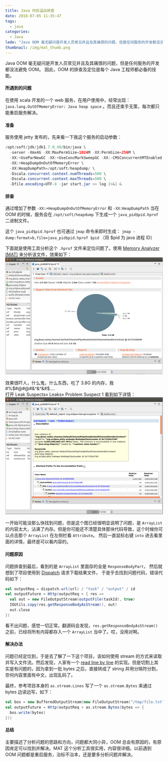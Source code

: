 ```yaml
---
title: Java 内存溢出排查
date: 2018-07-05 11:35:47
tags:
  - java
categories:
  - Java
lede: "Java OOM 毫无疑问是开发人员常见并且及其痛恨的问题，但是任何服务的开发都没法避免 OOM，该如何取定位排查及修复"
thumbnail: /img/mat_thumb.png
---
```


Java OOM 毫无疑问是开发人员常见并且及其痛恨的问题，但是任何服务的开发都没法避免 OOM。 因此，OOM 的排查及定位是每个 Java 工程师都必备的技能。

#### 所遇到的问题

在使用 scala 开发的一个 web 服务，在用户使用中，经常出现： `java.lang.OutOfMemoryError: Java heap space` 。而且还束手无策，每次都只能重启服务解决。


#### 准备

服务使用 jetty 发布的，先来看一下我这个服务的启动参数：

```java  
/opt/soft/jdk/jdk1.7.0_40/bin/java \
  -server -Xmx4G -XX:MaxPermSize=1024M -XX:PermSize=256M \
  -XX:+UseParNewGC -XX:+UseConcMarkSweepGC -XX:-CMSConcurrentMTEnabled -XX:CMSInitiatingOccupancyFraction=65 -XX:+CMSParallelRemarkEnabled \
  -XX:+HeapDumpOnOutOfMemoryError \
  -XX:HeapDumpPath=/opt/soft/heapdump/ \
  -Dscala.concurrent.context.numThreads=500 \
  -Dscala.concurrent.context.maxThreads=500 \
  -Dfile.encoding=UTF-8 -jar start.jar >> log 2>&1 &
```

#### 排查

通过增加了参数 `-XX:+HeapDumpOnOutOfMemoryError` 和 `-XX:HeapDumpPath` 当在 OOM 的时候，服务会在 `/opt/soft/heapdump` 下生成一个 `java_pid$pid.hprof` 二进制文件。   

这个 `java_pid$pid.hprof` 也可通过 `jmap` 命令来即时生成： `jmap -dump:format=b,file=java_pid$pid.hprof $pid` （将 $pid 为 java 进程 ID）

下面就是使用工具分析这个 `.hprof` 文件来定位问题了。使用 [Memory Analyzer (MAT)](https://www.eclipse.org/mat/) 来分析该文件，效果如下：  
![](/img/overview_mat.png)

效果很吓人，什么鬼，什么东西，吃了 3.8G 的内存，我#%$#@#@#&^&^&#$....      
打开 Leak Suspects» Leaks» Problem Suspect 1 看到如下详情：    
![](/img/mat_find_problem.png)

一开始可能没那么快找到问题，但是这个图已经很明显说明了问题，是 `ArrayList` 的内容太大，沾满了内存。但是你可能还不清楚具体那块代码导致，这个时候你可以点击那个 `ArrayList` 在左侧栏看 `Attribute`。
然后一直鼠标右键 `into` 进去看里面的详情，最终是可以看内容的。   

#### 问题原因  

问题排查到最后，看到的是 `ArrayList` 里面存的全是 `ResponseBodyPart`， 然后就想到了项目使用到 [Dispatch](https://dispatchhttp.org/Dispatch.html) 请求下载结果文件，
于是乎去找到问题代码，错误代码如下：   

```scala
val outputReq = dispatch.url(url) / "task" / "output" / id
val outputFuture = Http(outputReq > { res =>
  val out = new FileOutputStream(outputFile(taskId), true)
  IOUtils.copy(res.getResponseBodyAsStream(), out)
  out.close
})
```  
看不出问题，感觉一切正常。翻源码会发现，`res.getResponseBodyAsStream()` 之前，已经将所有内容都存入一个 `ArrayList` 当中了。哎，没用对啊。   

#### 解决办法  

问题已经定位到，于是去了解了一下这个项目，该如何使用 stream 的方式来读取并写入文件流。然后发现，人家有一个 [read line by line](https://github.com/dispatch/reboot/blob/master/core/src/main/scala/stream/strings.scala) 的实现。但是切割上其实是有问题的，因为拿到一批 bytes 之后，直接转成了 string 并用分隔符分割，
奈何内容里面有中文，出现乱码了。

最终，参考项目本身的 `as.stream.Lines` 写了一个 `as.stream.Bytes` 来通过 bytes 边读边写，如下：  

```scala
val bos = new BufferedOutputStream(new FileOutputStream("/tmp/file.txt", true))
val outputFuture = Http(outputReq > as.stream.Bytes(bytes => {
  bos.write(bytes)
}))
```

#### 总结

主要描述了分析问题的思路和方向，问题都大同小异，OOM 总会有原因的，有原因肯定可以找到并解决。MAT 这个分析工具很实用，内容很详细。以前遇到 OOM 问题都是重启服务，治标不治本，还是要多分析问题并解决。
